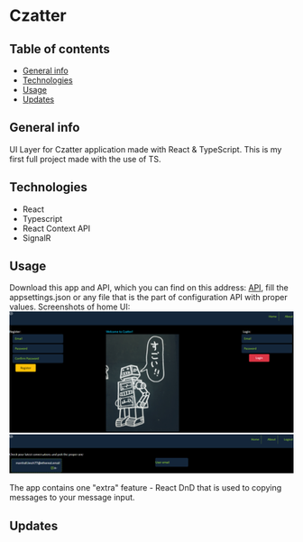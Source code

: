 # Czatter

## Table of contents

- [General info](#general-info)
- [Technologies](#technologies)
- [Usage](#usage)
- [Updates](#updates)

## General info

UI Layer for Czatter application made with React & TypeScript. This is my first full project made with the use of TS.

## Technologies

- React
- Typescript
- React Context API
- SignalR

## Usage

Download this app and API, which you can find on this address: [API](https://github.com/ptakpiotr/ReactProjectsAuth), fill the appsettings.json or any file that is the part of configuration API with proper values.
Screenshots of home UI:
![Home1](https://raw.githubusercontent.com/ptakpiotr/czatter-ui/master/home1.png?token=GHSAT0AAAAAABRPSH2AYYNPICVRE3247PE4YQGRFFQ)
![Home2](https://raw.githubusercontent.com/ptakpiotr/czatter-ui/master/home2.png?token=GHSAT0AAAAAABRPSH2BRYED5WBOZKZJCIZ2YQGRFIQ)

The app contains one "extra" feature - React DnD that is used to copying messages to your message input.

## Updates
